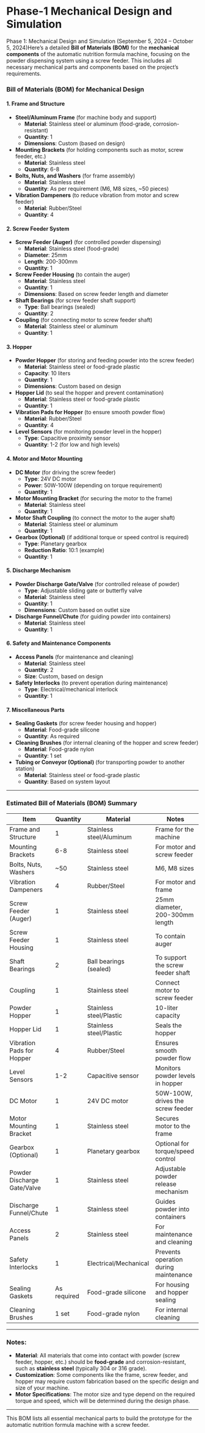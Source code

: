 # Phase-1 Mechanical Design and Simulation
Phase 1: Mechanical Design and Simulation (September 5, 2024 – October 5, 2024)Here’s a detailed **Bill of Materials (BOM)** for the **mechanical components** of the automatic nutrition formula machine, focusing on the powder dispensing system using a screw feeder. This includes all necessary mechanical parts and components based on the project’s requirements.

### **Bill of Materials (BOM) for Mechanical Design**

#### 1. **Frame and Structure**
- **Steel/Aluminum Frame** (for machine body and support)
  - **Material**: Stainless steel or aluminum (food-grade, corrosion-resistant)
  - **Quantity**: 1
  - **Dimensions**: Custom (based on design)
- **Mounting Brackets** (for holding components such as motor, screw feeder, etc.)
  - **Material**: Stainless steel
  - **Quantity**: 6-8
- **Bolts, Nuts, and Washers** (for frame assembly)
  - **Material**: Stainless steel
  - **Quantity**: As per requirement (M6, M8 sizes, ~50 pieces)
- **Vibration Dampeners** (to reduce vibration from motor and screw feeder)
  - **Material**: Rubber/Steel
  - **Quantity**: 4

#### 2. **Screw Feeder System**
- **Screw Feeder (Auger)** (for controlled powder dispensing)
  - **Material**: Stainless steel (food-grade)
  - **Diameter**: 25mm
  - **Length**: 200-300mm
  - **Quantity**: 1
- **Screw Feeder Housing** (to contain the auger)
  - **Material**: Stainless steel
  - **Quantity**: 1
  - **Dimensions**: Based on screw feeder length and diameter
- **Shaft Bearings** (for screw feeder shaft support)
  - **Type**: Ball bearings (sealed)
  - **Quantity**: 2
- **Coupling** (for connecting motor to screw feeder shaft)
  - **Material**: Stainless steel or aluminum
  - **Quantity**: 1

#### 3. **Hopper**
- **Powder Hopper** (for storing and feeding powder into the screw feeder)
  - **Material**: Stainless steel or food-grade plastic
  - **Capacity**: 10 liters
  - **Quantity**: 1
  - **Dimensions**: Custom based on design
- **Hopper Lid** (to seal the hopper and prevent contamination)
  - **Material**: Stainless steel or food-grade plastic
  - **Quantity**: 1
- **Vibration Pads for Hopper** (to ensure smooth powder flow)
  - **Material**: Rubber/Steel
  - **Quantity**: 4
- **Level Sensors** (for monitoring powder level in the hopper)
  - **Type**: Capacitive proximity sensor
  - **Quantity**: 1-2 (for low and high levels)

#### 4. **Motor and Motor Mounting**
- **DC Motor** (for driving the screw feeder)
  - **Type**: 24V DC motor
  - **Power**: 50W-100W (depending on torque requirement)
  - **Quantity**: 1
- **Motor Mounting Bracket** (for securing the motor to the frame)
  - **Material**: Stainless steel
  - **Quantity**: 1
- **Motor Shaft Coupling** (to connect the motor to the auger shaft)
  - **Material**: Stainless steel or aluminum
  - **Quantity**: 1
- **Gearbox (Optional)** (if additional torque or speed control is required)
  - **Type**: Planetary gearbox
  - **Reduction Ratio**: 10:1 (example)
  - **Quantity**: 1

#### 5. **Discharge Mechanism**
- **Powder Discharge Gate/Valve** (for controlled release of powder)
  - **Type**: Adjustable sliding gate or butterfly valve
  - **Material**: Stainless steel
  - **Quantity**: 1
  - **Dimensions**: Custom based on outlet size
- **Discharge Funnel/Chute** (for guiding powder into containers)
  - **Material**: Stainless steel
  - **Quantity**: 1

#### 6. **Safety and Maintenance Components**
- **Access Panels** (for maintenance and cleaning)
  - **Material**: Stainless steel
  - **Quantity**: 2
  - **Size**: Custom, based on design
- **Safety Interlocks** (to prevent operation during maintenance)
  - **Type**: Electrical/mechanical interlock
  - **Quantity**: 1

#### 7. **Miscellaneous Parts**
- **Sealing Gaskets** (for screw feeder housing and hopper)
  - **Material**: Food-grade silicone
  - **Quantity**: As required
- **Cleaning Brushes** (for internal cleaning of the hopper and screw feeder)
  - **Material**: Food-grade nylon
  - **Quantity**: 1 set
- **Tubing or Conveyor (Optional)** (for transporting powder to another station)
  - **Material**: Stainless steel or food-grade plastic
  - **Quantity**: Based on system layout

---

### **Estimated Bill of Materials (BOM)** Summary

| **Item**                        | **Quantity** | **Material**           | **Notes**                                    |
|----------------------------------|--------------|------------------------|----------------------------------------------|
| Frame and Structure              | 1            | Stainless steel/Aluminum| Frame for the machine                        |
| Mounting Brackets                | 6-8          | Stainless steel         | For motor and screw feeder                   |
| Bolts, Nuts, Washers             | ~50          | Stainless steel         | M6, M8 sizes                                 |
| Vibration Dampeners              | 4            | Rubber/Steel            | For motor and frame                          |
| Screw Feeder (Auger)             | 1            | Stainless steel         | 25mm diameter, 200-300mm length              |
| Screw Feeder Housing             | 1            | Stainless steel         | To contain auger                             |
| Shaft Bearings                   | 2            | Ball bearings (sealed)  | To support the screw feeder shaft            |
| Coupling                         | 1            | Stainless steel         | Connect motor to screw feeder                |
| Powder Hopper                    | 1            | Stainless steel/Plastic | 10-liter capacity                            |
| Hopper Lid                       | 1            | Stainless steel/Plastic | Seals the hopper                             |
| Vibration Pads for Hopper        | 4            | Rubber/Steel            | Ensures smooth powder flow                   |
| Level Sensors                    | 1-2          | Capacitive sensor       | Monitors powder levels in hopper             |
| DC Motor                         | 1            | 24V DC motor            | 50W-100W, drives the screw feeder            |
| Motor Mounting Bracket           | 1            | Stainless steel         | Secures motor to the frame                   |
| Gearbox (Optional)               | 1            | Planetary gearbox       | Optional for torque/speed control            |
| Powder Discharge Gate/Valve      | 1            | Stainless steel         | Adjustable powder release mechanism          |
| Discharge Funnel/Chute           | 1            | Stainless steel         | Guides powder into containers                |
| Access Panels                    | 2            | Stainless steel         | For maintenance and cleaning                 |
| Safety Interlocks                | 1            | Electrical/Mechanical   | Prevents operation during maintenance        |
| Sealing Gaskets                  | As required  | Food-grade silicone     | For housing and hopper sealing               |
| Cleaning Brushes                 | 1 set        | Food-grade nylon        | For internal cleaning                        |

---

### **Notes:**
- **Material**: All materials that come into contact with powder (screw feeder, hopper, etc.) should be **food-grade** and corrosion-resistant, such as **stainless steel** (typically 304 or 316 grade).
- **Customization**: Some components like the frame, screw feeder, and hopper may require custom fabrication based on the specific design and size of your machine.
- **Motor Specifications**: The motor size and type depend on the required torque and speed, which will be determined during the design phase.

---

This BOM lists all essential mechanical parts to build the prototype for the automatic nutrition formula machine with a screw feeder.
